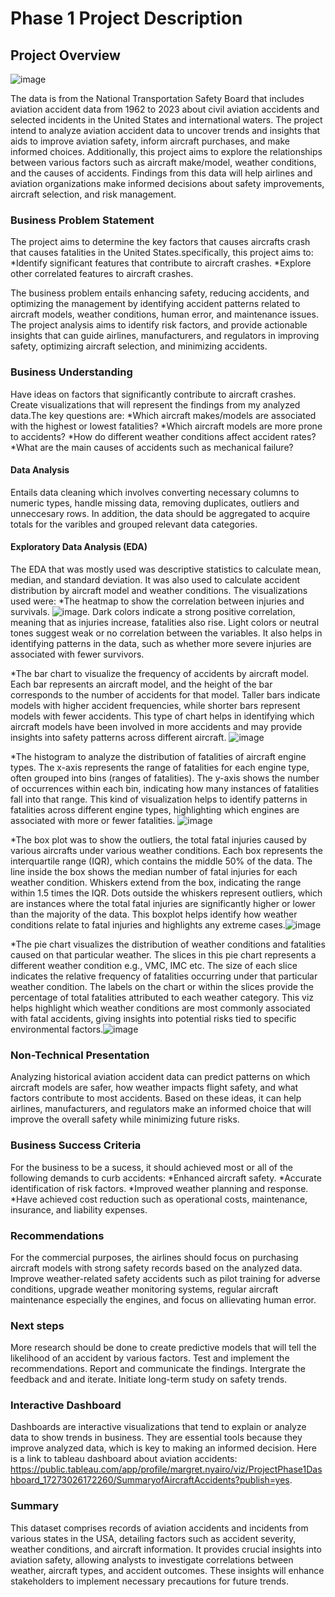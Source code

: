 # Phase 1 Project Description

## Project Overview
![image](https://github.com/user-attachments/assets/9dee0699-2e8b-4ad1-823e-8ef79c9de6f9)

The data is from the National Transportation Safety Board that includes aviation accident data from 1962 to 2023 about civil aviation accidents and selected incidents in the United States and international waters.
The project intend to analyze aviation accident data to uncover trends and insights that aids to improve aviation safety, inform aircraft purchases, and make informed choices. Additionally, this project aims to explore the relationships between various factors such as aircraft make/model, weather conditions, and the causes of accidents. Findings from this data will help airlines and aviation organizations make informed decisions about safety improvements, aircraft selection, and risk management.


### Business Problem Statement
The project aims to determine the key factors that causes aircrafts crash that causes fatalities in the United States.specifically, this project aims to:
 *Identify significant features that contribute to aircraft crashes.
 *Explore other correlated features to aircraft crashes.
 
The business problem entails enhancing safety, reducing accidents, and optimizing the management by identifying accident patterns related to aircraft models, weather conditions, human error, and maintenance issues.
The project analysis aims to identify risk factors, and provide actionable insights that can guide airlines, manufacturers, and regulators in improving safety, optimizing aircraft selection, and minimizing accidents. 

### Business Understanding
Have ideas on factors that significantly contribute to aircraft crashes.
Create visualizations that will represent the findings from my analyzed data.The key questions are:
 *Which aircraft makes/models are associated with the highest or lowest fatalities?
 *Which aircraft models are more prone to accidents?
 *How do different weather conditions affect accident rates?
 *What are the main causes of accidents such as mechanical failure?

#### Data Analysis
Entails data cleaning which involves converting necessary columns to numeric types, handle missing data, removing duplicates, outliers and unneccesary rows. In addition, the data should be aggregated to acquire totals for the varibles and grouped relevant data categories.

#### Exploratory Data Analysis (EDA)
The EDA that was mostly used was descriptive statistics to calculate mean, median, and standard deviation. It was also used to calculate accident distribution by aircraft model and weather conditions.
The visualizations used were:
*The heatmap to show the correlation between injuries and survivals. ![image](https://github.com/user-attachments/assets/6e640117-bf80-425b-ac24-4135785e0975). Dark colors indicate a strong positive correlation, meaning that as injuries increase, fatalities also rise. Light colors or neutral tones suggest weak or no correlation between the variables. It also helps in identifying patterns in the data, such as whether more severe injuries are associated with fewer survivors.

*The bar chart to visualize the frequency of accidents by aircraft model. Each bar represents an aircraft model, and the height of the bar corresponds to the number of accidents for that model. Taller bars indicate models with higher accident frequencies, while shorter bars represent models with fewer accidents. This type of chart helps in identifying which aircraft models have been involved in more accidents and may provide insights into safety patterns across different aircraft. ![image](https://github.com/user-attachments/assets/0624af18-84cf-46b8-8a96-acd213cbf888)

*The histogram to analyze the distribution of fatalities of aircraft engine types. The x-axis represents the range of fatalities for each engine type, often grouped into bins (ranges of fatalities). The y-axis shows the number of occurrences within each bin, indicating how many instances of fatalities fall into that range. This kind of visualization helps to identify patterns in fatalities across different engine types, highlighting which engines are associated with more or fewer fatalities. ![image](https://github.com/user-attachments/assets/a17472d5-5a54-487c-82f6-8ef721c4e552)

*The box plot was to show the outliers, the total fatal injuries caused by various aircrafts under various weather conditions. Each box represents the interquartile range (IQR), which contains the middle 50% of the data. The line inside the box shows the median number of fatal injuries for each weather condition. Whiskers extend from the box, indicating the range within 1.5 times the IQR. Dots outside the whiskers represent outliers, which are instances where the total fatal injuries are significantly higher or lower than the majority of the data. This boxplot helps identify how weather conditions relate to fatal injuries and highlights any extreme cases.![image](https://github.com/user-attachments/assets/17f6c259-421a-4c38-b32d-97e48154e2ee)

*The pie chart visualizes the distribution of weather conditions and fatalities caused on that particular weather. The slices in this pie chart represents a different weather condition e.g., VMC, IMC etc. The size of each slice indicates the relative frequency of fatalities occurring under that particular weather condition. The labels on the chart or within the slices provide the percentage of total fatalities attributed to each weather category. This viz helps highlight which weather conditions are most commonly associated with fatal accidents, giving insights into potential risks tied to specific environmental factors.![image](https://github.com/user-attachments/assets/4931eb1f-3397-4786-bf36-149282f69cc4)

    
### Non-Technical Presentation
Analyzing historical aviation accident data can predict patterns on which aircraft models are safer, how weather impacts flight safety, and what factors contribute to most accidents. Based on these ideas, it can help airlines, manufacturers, and regulators make an informed choice that will improve the overall safety while minimizing future risks.

### Business Success Criteria
For the business to be a sucess, it should achieved most or all of the following demands to curb accidents:
*Enhanced aircraft safety.
*Accurate identification of risk factors.
*Improved weather planning and response.
*Have achieved cost reduction such as operational costs, maintenance, insurance, and liability expenses.

### Recommendations
For the commercial purposes, the airlines should focus on purchasing aircraft models with strong safety records based on the analyzed data.
Improve weather-related safety accidents such as pilot training for adverse conditions, upgrade weather monitoring systems, regular aircraft maintenance especially the engines, and focus on allievating human error.

### Next steps
More research should be done to create predictive models that will tell the likelihood of an accident by various factors.
Test and implement the recommendations.
Report and communicate the findings.
Intergrate the feedback and and iterate.
Initiate long-term study on safety trends.

### Interactive Dashboard
Dashboards are interactive visualizations that tend to explain or analyze data to show trends in business. They are essential tools because they improve analyzed data, which is key to making an informed decision. Here is a link to tableau dashboard about aviation accidents: https://public.tableau.com/app/profile/margret.nyairo/viz/ProjectPhase1Dashboard_17273026172260/SummaryofAircraftAccidents?publish=yes.

### Summary
This dataset comprises records of aviation accidents and incidents from various states in the USA, detailing factors such as accident severity, weather conditions, and aircraft information. It provides crucial insights into aviation safety, allowing analysts to investigate correlations between weather, aircraft types, and accident outcomes. These insights will enhance stakeholders to implement necessary precautions for future trends.
